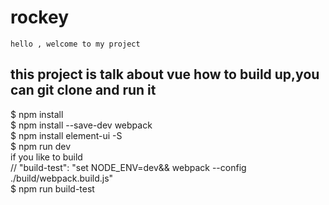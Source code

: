 # rockey              
	hello , welcome to my project                                                 
this project is talk about vue how to build up,you can git clone and run it                                              
------------------------------------------------
$ npm install                                                                    
$ npm install --save-dev webpack                                  
$ npm install element-ui -S                                       
$ npm run dev                                                     
if you like to build                                                               
// "build-test": "set NODE_ENV=dev&& webpack --config ./build/webpack.build.js"                                             
$ npm run build-test                                                            
